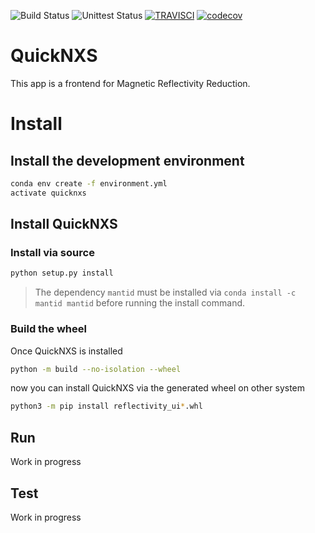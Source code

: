 <!-- Badges -->

![Build Status](https://github.com/neutrons/reflectivity_ui/actions/workflows/ornl-prod.yml/badge.svg)
![Unittest Status](https://github.com/neutrons/reflectivity_ui/actions/workflows/unittest.yml/badge.svg?branch=next)
[![TRAVISCI](https://travis-ci.org/neutrons/reflectivity_ui.svg?branch=master)](https://travis-ci.org/neutrons/reflectivity_ui)
[![codecov](https://codecov.io/gh/neutrons/reflectivity_ui/branch/master/graph/badge.svg)](https://codecov.io/gh/neutrons/reflectivity_ui)

<!-- End Badges -->

# QuickNXS

This app is a frontend for Magnetic Reflectivity Reduction.

# Install

## Install the development environment

``` bash
conda env create -f environment.yml
activate quicknxs
```

## Install QuickNXS

### Install via source

```bash
python setup.py install
```

> The dependency `mantid` must be installed via `conda install -c mantid mantid` before running the install command.

### Build the wheel

Once QuickNXS is installed

```bash
python -m build --no-isolation --wheel
```

now you can install QuickNXS via the generated wheel on other system

```bash
python3 -m pip install reflectivity_ui*.whl
```

## Run

Work in progress

## Test

Work in progress
